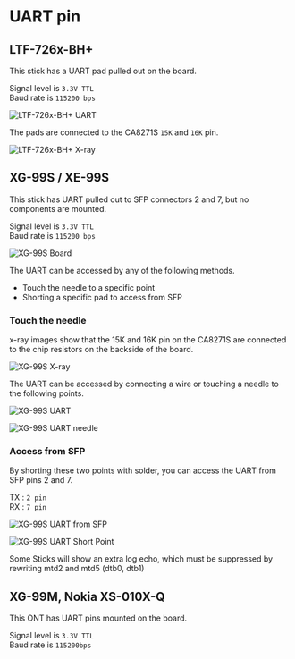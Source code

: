 # UART pin

## LTF-726x-BH+
This stick has a UART pad pulled out on the board.

Signal level is `3.3V TTL`<br>
Baud rate is `115200 bps`<br>

![LTF-726x-BH+ UART](/Picture/LTF726x/UART.png)

The pads are connected to the CA8271S `15K` and `16K` pin.

![LTF-726x-BH+ X-ray](/Picture/LTF726x/X-ray/01.jpg)


## XG-99S / XE-99S
This stick has UART pulled out to SFP connectors 2 and 7, but no components are mounted.

Signal level is `3.3V TTL`<br>
Baud rate is `115200 bps`<br>

![XG-99S Board](/Picture/XG-99S/05.png)

The UART can be accessed by any of the following methods.
- Touch the needle to a specific point
- Shorting a specific pad to access from SFP

### Touch the needle

x-ray images show that the 15K and 16K pin on the CA8271S are connected to the chip resistors on the backside of the board.

![XG-99S X-ray](/Picture/XG-99S/X-ray/03.jpg)

The UART can be accessed by connecting a wire or touching a needle to the following points.

![XG-99S UART](/Picture/XG-99S/UART.png)

![XG-99S UART needle](/Picture/XG-99S/UART_02.jpg)

### Access from SFP

By shorting these two points with solder, you can access the UART from SFP pins 2 and 7.

TX : `2 pin`<br>
RX : `7 pin`<br>

![XG-99S UART from SFP](/Picture/XG-99S/UART_03.png)

![XG-99S UART Short Point](/Picture/XG-99S/UART_04.png)

Some Sticks will show an extra log echo, which must be suppressed by rewriting mtd2 and mtd5 (dtb0, dtb1)

## XG-99M, Nokia XS-010X-Q
This ONT has UART pins mounted on the board.

Signal level is `3.3V TTL`<br>
Baud rate is `115200bps`<br>
